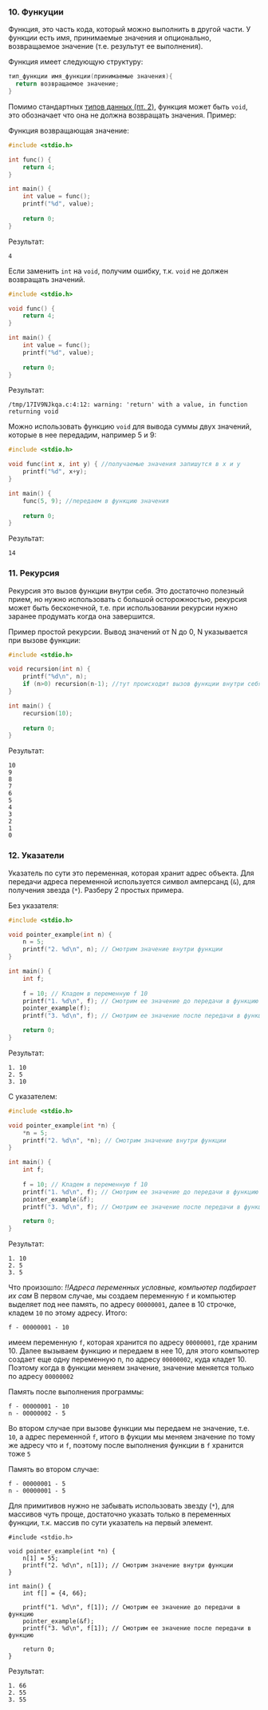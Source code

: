 ### 10. Функуции

Функция, это часть кода, который можно выполнить в другой части.
У функции есть имя, принимаемые значения и опционально, возвращаемое значение (т.е. результут ее выполнения).

Функция имеет следующую структуру:
```c
тип_функции имя_функции(принимаемые значения){
  return возвращаемое значение;
}
```

Помимо стандартных [типов данных (пт. 2)](https://github.com/rejedai/c-help#2-%D0%BF%D0%B5%D1%80%D0%B5%D0%BC%D0%B5%D0%BD%D0%BD%D1%8B%D0%B5), функция может быть `void`, это обозначает что она не должна возвращать значения.
Пример:

Функция возвращающая значение:
```c
#include <stdio.h>

int func() {
    return 4;
}

int main() {
    int value = func();
    printf("%d", value);
    
    return 0;
}
```
Результат:
```
4
```


Если заменить `int` на `void`, получим ошибку, т.к. `void` не должен возвращать значений.
```c
#include <stdio.h>

void func() {
    return 4;
}

int main() {
    int value = func();
    printf("%d", value);
    
    return 0;
}
```
Результат:
```
/tmp/17IV9NJkqa.c:4:12: warning: 'return' with a value, in function returning void
```

Можно использовать функцию `void` для вывода суммы двух значений, которые в нее передадим, например 5 и 9:
```c
#include <stdio.h>

void func(int x, int y) { //получаемые значения запишутся в x и y
    printf("%d", x+y);
}

int main() {
    func(5, 9); //передаем в функцию значения
    
    return 0;
}
```
Результат:
```
14
```

### 11. Рекурсия
Рекурсия это вызов функции внутри себя. Это достаточно полезный прием, но нужно использовать с большой осторожностью, рекурсия может быть бесконечной, т.е. при использовании рекурсии нужно заранее продумать когда она завершится.

Пример простой рекурсии. Вывод значений от N до 0, N указывается при вызове функции:
```c
#include <stdio.h>

void recursion(int n) {
    printf("%d\n", n);
    if (n>0) recursion(n-1); //тут происходит вызов функции внутри себя, т.е. происходит рекурсия. Пока n больше нуля фунция будет запускать сама себя с уменьшением значения n на 1
}

int main() {
    recursion(10);
    
    return 0;
}
```

Результат:
```
10
9
8
7
6
5
4
3
2
1
0
```

### 12. Указатели

Указатель по сути это переменная, которая хранит адрес объекта. Для передачи адреса переменной используется символ амперсанд (`&`), для получения звезда (`*`). Разберу 2 простых примера.

Без указателя:
```c
#include <stdio.h>

void pointer_example(int n) {
    n = 5;
    printf("2. %d\n", n); // Смотрим значение внутри функции
}

int main() {
    int f;
    
    f = 10; // Кладем в переменную f 10
    printf("1. %d\n", f); // Смотрим ее значение до передачи в функцию
    pointer_example(f);
    printf("3. %d\n", f); // Смотрим ее значение после передачи в функцию

    return 0;
}
```

Результат:
```
1. 10
2. 5
3. 10
```


С указателем:
```c
#include <stdio.h>

void pointer_example(int *n) {
    *n = 5;
    printf("2. %d\n", *n); // Смотрим значение внутри функции
}

int main() {
    int f;
    
    f = 10; // Кладем в переменную f 10
    printf("1. %d\n", f); // Смотрим ее значение до передачи в функцию
    pointer_example(&f);
    printf("3. %d\n", f); // Смотрим ее значение после передачи в функцию

    return 0;
}
```

Результат:
```
1. 10
2. 5
3. 5
```

Что произошло:
*!!Адреса переменных условные, компьютер подбирает их сам*
В первом случае, мы создаем переменную `f` и компьютер выделяет под нее память, по адресу `00000001`, далее в 10 строчке, кладем `10` по этому адресу. Итого:
```
f - 00000001 - 10
``` 
имеем переменную `f`, которая хранится по адресу `00000001`, где храним 10.
Далее вызываем функцию и передаем в нее 10, для этого компьютер создает еще одну переменную n, по адресу `00000002`, куда кладет 10. Поэтому когда в функции меняем значение, значение меняется только по адресу `00000002`

Память после выполнения программы:
```
f - 00000001 - 10
n - 00000002 - 5
```

Во втором случае при вызове функции мы передаем не значение, т.е. `10`, а адрес переменной `f`, итого в фукции мы меняем значение по тому же адресу что и `f`, поэтому после выполнения функции в `f` хранится тоже `5`

Память во втором случае:
```
f - 00000001 - 5
n - 00000001 - 5
```
Для примитивов нужно не забывать использовать звезду (`*`), для массивов чуть проще, достаточно указать только в переменных функции, т.к. массив по сути указатель на первый элемент.

```
#include <stdio.h>

void pointer_example(int *n) {
    n[1] = 55;
    printf("2. %d\n", n[1]); // Смотрим значение внутри функции
}

int main() {
    int f[] = {4, 66};
    
    printf("1. %d\n", f[1]); // Смотрим ее значение до передачи в функцию
    pointer_example(&f);
    printf("3. %d\n", f[1]); // Смотрим ее значение после передачи в функцию

    return 0;
}
```

Результат:
```
1. 66
2. 55
3. 55
```












